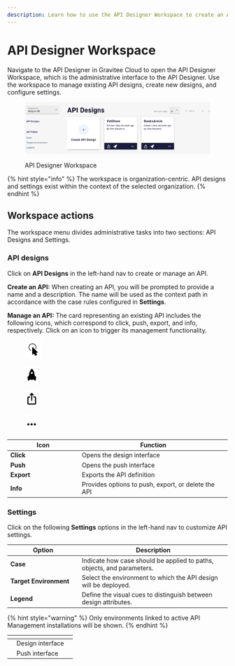 ```yaml
---
description: Learn how to use the API Designer Workspace to create an API
---
```


# API Designer Workspace

Navigate to the API Designer in Gravitee Cloud to open the API Designer Workspace, which is the administrative interface to the API Designer. Use the workspace to manage existing API designs, create new designs, and configure settings.

<figure><img src="../.gitbook/assets/apid_workspace.png" alt=""><figcaption><p>API Designer Workspace</p></figcaption></figure>

{% hint style="info" %}
The workspace is organization-centric. API designs and settings exist within the context of the selected organization.
{% endhint %}

## Workspace actions

The workspace menu divides administrative tasks into two sections: API Designs and Settings.

### **API designs**

Click on **API Designs** in the left-hand nav to create or manage an API.

**Create an API:** When creating an API, you will be prompted to provide a name and a description. The name will be used as the context path in accordance with the case rules configured in **Settings**.

**Manage an API:** The card representing an existing API includes the following icons, which correspond to click, push, export, and info, respectively. Click on an icon to trigger its management functionality.

<div align="left" data-full-width="false">

<figure><img src="../.gitbook/assets/apid-click.png" alt="" width="38"><figcaption></figcaption></figure>

 

<figure><img src="../.gitbook/assets/apid-push.png" alt="" width="32"><figcaption></figcaption></figure>

 

<figure><img src="../.gitbook/assets/apid-export.png" alt="" width="31"><figcaption></figcaption></figure>

 

<figure><img src="../.gitbook/assets/apid-options.png" alt="" width="32"><figcaption></figcaption></figure>

</div>

<table data-header-hidden><thead><tr><th width="149.5">Icon</th><th>Function</th></tr></thead><tbody><tr><td><strong>Click</strong></td><td>Opens the design interface</td></tr><tr><td><strong>Push</strong></td><td>Opens the push interface</td></tr><tr><td><strong>Export</strong></td><td>Exports the API definition</td></tr><tr><td><strong>Info</strong></td><td>Provides options to push, export, or delete the API</td></tr></tbody></table>

### **Settings**

Click on the following **Settings** options in the left-hand nav to customize API settings.

<table data-header-hidden><thead><tr><th width="149.5">Option</th><th>Description</th></tr></thead><tbody><tr><td><strong>Case</strong></td><td>Indicate how case should be applied to paths, objects, and parameters.</td></tr><tr><td><strong>Target Environment</strong></td><td>Select the environment to which the API design will be deployed.</td></tr><tr><td><strong>Legend</strong></td><td>Define the visual cues to distinguish between design attributes.</td></tr></tbody></table>

{% hint style="warning" %}
Only environments linked to active API Management installations will be shown.
{% endhint %}

<table data-view="cards"><thead><tr><th></th><th></th><th></th></tr></thead><tbody><tr><td></td><td>Design interface</td><td></td></tr><tr><td></td><td>Push interface</td><td></td></tr></tbody></table>

